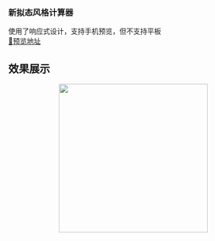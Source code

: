 ### 新拟态风格计算器
    
使用了响应式设计，支持手机预览，但不支持平板   
[🧮预览地址](http://fabulous528.club/vueCaculator/)

## 效果展示

<center class="half">
    <img src="https://i.loli.net/2020/06/30/wxfYXjE8nBHDQiK.png" width="300"/>
</center>
